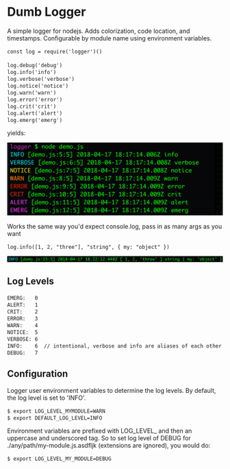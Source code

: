 
# Dumb Logger

A simple logger for nodejs. Adds colorization, code location, and timestamps.
Configurable by module name using environment variables.

```
const log = require('logger')()

log.debug('debug')
log.info('info')
log.verbose('verbose')
log.notice('notice')
log.warn('warn')
log.error('error')
log.crit('crit')
log.alert('alert')
log.emerg('emerg')
```

yields:

![basic usage](docs/img/logger.png?raw=true "Basic Usage")

Works the same way you'd expect console.log, pass in as many args as you want

```
log.info([1, 2, "three"], "string", { my: "object" })
```

![logging objects](docs/img/obj.png?raw=true "Logging objects")

## Log Levels

```
EMERG:   0
ALERT:   1
CRIT:    2
ERROR:   3
WARN:    4
NOTICE:  5
VERBOSE: 6
INFO:    6  // intentional, verbose and info are aliases of each other
DEBUG:   7
```

## Configuration

Logger user environment variables to determine the log levels. By default, the
log level is set to 'INFO'.

```
$ export LOG_LEVEL_MYMODULE=WARN
$ export DEFAULT_LOG_LEVEL=INFO
```

Environment variables are prefixed with LOG_LEVEL_ and then an uppercase and
underscored tag. So to set log level of DEBUG for ./any/path/my-module.js.asdfljk
(extensions are ignored), you would do:

```
$ export LOG_LEVEL_MY_MODULE=DEBUG
```
